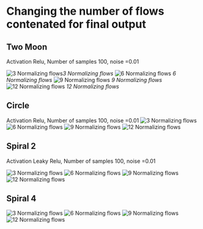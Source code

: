 # Changing the number of flows contenated for final output

## Two Moon

Activation Relu, Number of samples 100, noise =0.01

![3 Normalizing flows](../allOutputs/twomoons/actrelu/nS1/nT1/interDim256/inputS100/inputN0.01/nof3/image.png)*3 Normalizing flows*
![6 Normalizing flows](../allOutputs/twomoons/actrelu/nS1/nT1/interDim256/inputS100/inputN0.01/nof6/image.png)
*6 Normalizing flows*
![9 Normalizing flows](../allOutputs/twomoons/actrelu/nS1/nT1/interDim256/inputS100/inputN0.01/nof9/image.png)
*9 Normalizing flows*
![12 Normalizing flows](../allOutputs/twomoons/actrelu/nS1/nT1/interDim256/inputS100/inputN0.01/nof12/image.png)
*12 Normalizing flows*

## Circle
Activation Relu, Number of samples 100, noise =0.01
![3 Normalizing flows](../allOutputs/circles/actrelu/nS1/nT1/interDim256/inputS100/inputN0.01/nof3/image.png)
![6 Normalizing flows](../allOutputs/circles/actrelu/nS1/nT1/interDim256/inputS100/inputN0.01/nof6/image.png)
![9 Normalizing flows](../allOutputs/circles/actrelu/nS1/nT1/interDim256/inputS100/inputN0.01/nof9/image.png)
![12 Normalizing flows](../allOutputs/circles/actrelu/nS1/nT1/interDim256/inputS100/inputN0.01/nof12/image.png)

## Spiral 2
Activation Leaky Relu, Number of samples 100, noise =0.01

![3 Normalizing flows](../allOutputs/spiral2/actrelu/nS1/nT1/interDim256/inputS100/inputN0.01/nof3/image.png)
![6 Normalizing flows](../allOutputs/spiral2/actrelu/nS1/nT1/interDim256/inputS100/inputN0.01/nof6/image.png)
![9 Normalizing flows](../allOutputs/spiral2/actrelu/nS1/nT1/interDim256/inputS100/inputN0.01/nof9/image.png)
![12 Normalizing flows](../allOutputs/spiral2/actrelu/nS1/nT1/interDim256/inputS100/inputN0.01/nof12/image.png)

## Spiral 4
![3 Normalizing flows](../allOutputs/spiral4/actrelu/nS1/nT1/interDim256/inputS100/inputN0.01/nof3/image.png)
![6 Normalizing flows](../allOutputs/spiral4/actrelu/nS1/nT1/interDim256/inputS100/inputN0.01/nof6/image.png)
![9 Normalizing flows](../allOutputs/spiral4/actrelu/nS1/nT1/interDim256/inputS100/inputN0.01/nof9/image.png)
![12 Normalizing flows](../allOutputs/spiral4/actrelu/nS1/nT1/interDim256/inputS100/inputN0.01/nof12/image.png)

